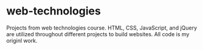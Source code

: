 # web-technologies
Projects from web technologies course. HTML, CSS, JavaScript, and jQuery are utilized throughout different projects to build websites. All code is my originl work.
